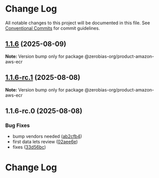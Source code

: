 # Change Log

All notable changes to this project will be documented in this file.
See [Conventional Commits](https://conventionalcommits.org) for commit guidelines.

## [1.1.6](https://github.com/zerobias-org/product/compare/@zerobias-org/product-amazon-aws-ecr@1.1.6-rc.1...@zerobias-org/product-amazon-aws-ecr@1.1.6) (2025-08-09)

**Note:** Version bump only for package @zerobias-org/product-amazon-aws-ecr





## [1.1.6-rc.1](https://github.com/zerobias-org/product/compare/@zerobias-org/product-amazon-aws-ecr@1.1.6-rc.0...@zerobias-org/product-amazon-aws-ecr@1.1.6-rc.1) (2025-08-08)

**Note:** Version bump only for package @zerobias-org/product-amazon-aws-ecr





## 1.1.6-rc.0 (2025-08-08)


### Bug Fixes

* bump vendors needed ([ab2cfb4](https://github.com/zerobias-org/product/commit/ab2cfb4a9cf2e3008e08b068f98011fec096c932))
* first data lets review ([02aee6e](https://github.com/zerobias-org/product/commit/02aee6e8c4f11675de7c63a00f4c8254a67a4dd7))
* fixes ([33d56bc](https://github.com/zerobias-org/product/commit/33d56bcaedf3fa5e3939a33c0fb57eda53539d05))





# Change Log
